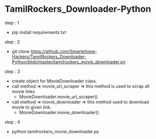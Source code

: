 # TamilRockers_Downloader-Python

step : 1
  - pip install requirements.txt

step : 2
  - git clone https://github.com/Smartphone-Hackers/TamilRockers_Downloader-Python/blob/master/tamilrockers_movie_downloader.py

step : 3
  - create object for MovieDownloader class.
  - call method => movie_url_scraper => this method is used to scrap all movie links
      - MovieDownloader.movie_url_scraper()
  - call method => movie_downloader => this method used to download movie to given link.
      - MovieDownloader.movie_downloader()

step : 4 
  - python tamilrockers_movie_downloader.py
